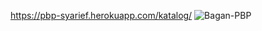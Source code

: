 https://pbp-syarief.herokuapp.com/katalog/
![Bagan-PBP](https://user-images.githubusercontent.com/112609721/190241011-a51d210a-bafa-4c91-b8c3-2d31e08154d4.png)
